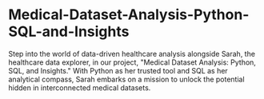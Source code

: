 # Medical-Dataset-Analysis-Python-SQL-and-Insights
Step into the world of data-driven healthcare analysis alongside Sarah, the healthcare data explorer, in our project, "Medical Dataset Analysis: Python, SQL, and Insights." With Python as her trusted tool and SQL as her analytical compass, Sarah embarks on a mission to unlock the potential hidden in interconnected medical datasets. 
